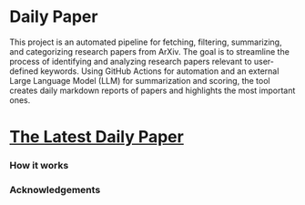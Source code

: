 # Daily Paper
This project is an automated pipeline for fetching, filtering, summarizing, and categorizing research papers from ArXiv. The goal is to streamline the process of identifying and analyzing research papers relevant to user-defined keywords. Using GitHub Actions for automation and an external Large Language Model (LLM) for summarization and scoring, the tool creates daily markdown reports of papers and highlights the most important ones.

# [The Latest Daily Paper](./DailyPaper.md)

### How it works

### Acknowledgements
